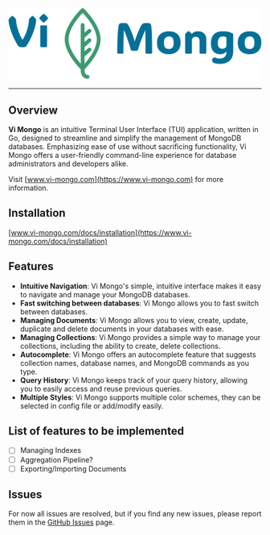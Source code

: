 <div align="center">
  <img src="./assets/logo/no-background.svg" width="600">
</div>

---

## Overview

**Vi Mongo** is an intuitive Terminal User Interface (TUI) application, written
in Go, designed to streamline and simplify the management of MongoDB databases.
Emphasizing ease of use without sacrificing functionality, Vi Mongo offers a
user-friendly command-line experience for database administrators and developers
alike.

Visit [www.vi-mongo.com](https://www.vi-mongo.com) for more information.

## Installation

[www.vi-mongo.com/docs/installation](https://www.vi-mongo.com/docs/installation)

## Features

- **Intuitive Navigation**: Vi Mongo's simple, intuitive interface makes it easy
  to navigate and manage your MongoDB databases.
- **Fast switching between databases**: Vi Mongo allows you to fast switch
  between databases.
- **Managing Documents**: Vi Mongo allows you to view, create, update, duplicate
  and delete documents in your databases with ease.
- **Managing Collections**: Vi Mongo provides a simple way to manage your
  collections, including the ability to create, delete collections.
- **Autocomplete**: Vi Mongo offers an autocomplete feature that suggests
  collection names, database names, and MongoDB commands as you type.
- **Query History**: Vi Mongo keeps track of your query history, allowing you to
  easily access and reuse previous queries.
- **Multiple Styles**: Vi Mongo supports multiple color schemes, they can be
  selected in config file or add/modify easily.

## List of features to be implemented

- [ ] Managing Indexes
- [ ] Aggregation Pipeline?
- [ ] Exporting/Importing Documents

## Issues

For now all issues are resolved, but if you find any new issues, please report
them in the [GitHub Issues](https://github.com/kopecmaciej/vi-mongo/issues) page.
